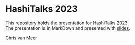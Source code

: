 # HashiTalks 2023

This repository holds the presentation for HashiTalks 2023.  
The presentation is in MarkDown and presented with [slides](https://github.com/maaslalani/slides).  
  
Chris van Meer

